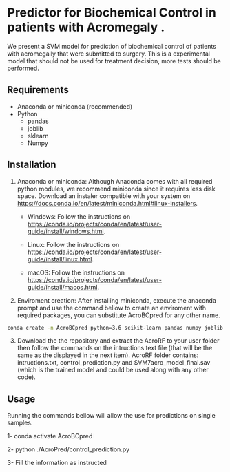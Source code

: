 # Predictor for Biochemical Control in patients with Acromegaly .

We present a SVM model for prediction of biochemical control of 
patients with acromegally that were submitted to surgery. This is a experimental model
that should not be used for treatment decision, more tests should be performed. 


## Requirements

* Anaconda or miniconda (recommended)
* Python
  * pandas
  * joblib
  * sklearn
  * Numpy
  
## Installation
1. Anaconda or miniconda:
 Although Anaconda comes with all required python modules, we recommend miniconda since it requires less disk space. Download an instaler compatible with your system 
 on https://docs.conda.io/en/latest/miniconda.html#linux-installers.
 
    * Windows: Follow the instructions on https://conda.io/projects/conda/en/latest/user-guide/install/windows.html.
    
    * Linux: Follow the instructions on https://conda.io/projects/conda/en/latest/user-guide/install/linux.html.
    
    * macOS: Follow the instructions on https://conda.io/projects/conda/en/latest/user-guide/install/macos.html.
    
    
2. Enviroment creation:
After installing miniconda, execute the anaconda prompt and use the command bellow to create an enviroment with required packages, you can substitute AcroBCpred for any other name. 
```sh
conda create -n AcroBCpred python=3.6 scikit-learn pandas numpy joblib 
```

3. Download the the repository and extract the AcroRF to your user folder then follow the commands on the intructions text file (that will be the same as the displayed in the next item). AcroRF folder contains: intructions.txt, control_prediction.py and SVM7acro_model_final.sav (which is the trained model and could be used along with any other code).


      
## Usage 
Running the commands bellow will allow the use for predictions on single samples.

1- conda activate AcroBCpred

2- python ./AcroPred/control_prediction.py

3- Fill the information as instructed











